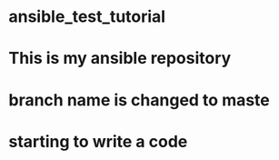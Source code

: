 # ansible_test_tutorial
# This is my ansible repository
# branch name is changed to maste
# starting to write a code
